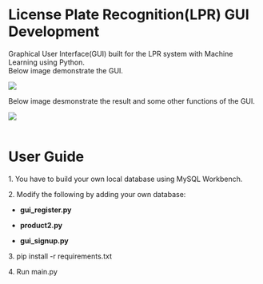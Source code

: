 <div>
  <h1>License Plate Recognition(LPR) GUI Development</h1>
  <p>Graphical User Interface(GUI) built for the LPR system with Machine Learning using Python.
    <br>
  Below image demonstrate the GUI.</p>
  <img src="https://i.imgur.com/7v3eh3h.png">
  <br>
  <p>Below image desmonstrate the result and some other functions of the GUI.</p>
  <img src="https://i.imgur.com/MVsIZJj.png">
</div>
<br>
<div>
  <h1>User Guide</h1>
  <p>1. You have to build your own local database using MySQL Workbench.</p>
  <p>2. Modify the following by adding your own database:</p>
  <ul><li><strong>gui_register.py</strong></li></ul>   
  <ul><li><strong>product2.py</strong></li></ul>
  <ul><li><strong>gui_signup.py</strong></li></ul>
    <p>3. pip install -r requirements.txt </p>
    <p>4. Run main.py</p>
</div>
